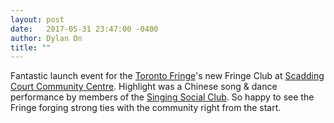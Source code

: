 ```yaml
---
layout: post
date:   2017-05-31 23:47:00 -0400
author: Dylan On
title: ""
---
```


Fantastic launch event for the [Toronto Fringe](http://fringetoronto.com)'s new Fringe Club at [Scadding Court Community Centre](http://www.scaddingcourt.org/). Highlight was a Chinese song & dance performance by members of the [Singing Social Club](https://twitter.com/GeneratorTO/status/870112423646310400). So happy to see the Fringe forging strong ties with the community right from the start.